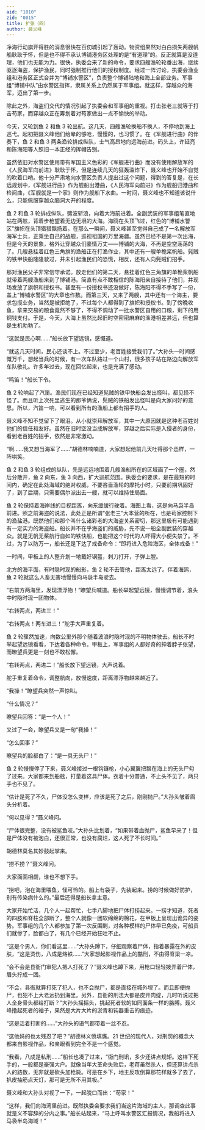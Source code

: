 ```yaml
---
aid: "1010"
zid: "0015"
title: 扩张（四）
author: 聂义峰
---
```


净海行动旗开得胜的消息很快在百仞城引起了轰动。物资组果然对白白损失两艘帆船耿耿于怀，但是也不得不承认博铺港务区处理的是“有道理”的。反正就算是没道理，他们也无能为力。很快，执委会来了新的命令，要求四艘渔轮轮番出海，继续驱逐海盗，保护渔民，同时强制推行他们的授权制度。经过一阵讨论，执委会渔业组和港务区正式合并为“博铺水警区”，负责整个博铺陆地和海上全部业务。军事组“博铺中队”由水警区指挥，隶属关系上仍然属于军事组。就这样，穿越众的海军，迈出了第一步。

除此之外，海盗们交代的情况引起了执委会和军事组的重视。打击张老三就等于打击苟家，而穿越众正在筹划着对苟家做出一点不愉快的举动。

今天，又轮到鱼 2 和鱼 3 轮出航。这几天，四艘渔轮换船不换人，不停地到海上巡弋。起初把聂义峰他们给晕的够呛，慢慢的，也习惯了。在《军舰进行曲》的伴奏下，鱼 2 和鱼 3 两条渔轮排成纵队，士气高昂地向远海前进。码头上，许延亮和陈海阳等人照旧一本正经的挥帽告别。

虽然依旧对水警区使用带有军国主义色彩的《军舰进行曲》而没有使用解放军的《人民海军向前进》耿耿于怀，但是连续几天的狂轰滥炸下，聂义峰也开始不自觉的吹着口哨。他十分严肃地向水警区负责人提出过这个问题，得到的答复是，在长远规划中，《军舰进行曲》作为舰船出港曲，《人民海军向前进》作为舰船归港曲和检阅曲，《军舰就是一个家》则作为舰船下水曲。一时间，聂义峰也不知道该说什么，只能佩服穿越众脑洞大开的程度。

鱼 2 和鱼 3 轮排成纵队，劈波斩浪，向着大海前进着。全副武装的军事组笔直地站在两舷，背着步枪望着无边无垠的大海。海鸥在头顶飞过，红色的“博铺水警区”旗帜在头顶猎猎飘扬着。在那么一瞬间，聂义峰甚至觉得自己成了一名解放军海军士兵，正乘坐自己的战舰，巡视祖国的万里海疆。虽然已经不是第一次出海，但是今天的景象，格外让穿越众们豪情万丈——博铺的大海，不再是空空荡荡的了。几艘悬挂着红色三角旗的渔船正在打渔作业，其中还有一艘单桅桨帆船。髡贼的铁甲快船隆隆驶过，并未引起渔民们的恐慌，相反，还有人向髡贼们招手。

那对渔民父子非常信守承诺。放走他们的第二天，悬挂着红色三角旗的单桅桨帆船就带着两艘渔船来到了博铺港。简直有点不敢相信的陈海阳亲自接待了他们，并现场发放了旗帜和授权书。甚至有一份授权书还没做好，陈海阳不得不手写了一份，盖上“博铺水警区”的大章也作数。而第三天，又来了两艘，其中还有一个海主，要求包揽业务，当然是被拒绝了，不过每个人都得到了旗帜和授权书。到了傍晚收鱼，拿来交易的粮食竟然不够了，不得不调动了一批水警区自用的口粮，剩下的用铜钱支付。于是，今天，大海上虽然比起旧时空密密麻麻的渔港相差甚远，但也算是生机勃勃了。

“这就是民心啊……”船长放下望远镜，感慨道。

“就这几天时间，民心还谈不上。不过至少，老百姓接受我们了。”大孙头一时间感慨万千，想起当兵的时候，有一次车队路过一个山村，很多孩子站在路边向解放军车队敬礼。许多年过去，现在回忆起来，也是充满了感动。

“鸣笛！”船长下令。

鱼 2 轮响起了汽笛。渔民们现在已经知道髡贼的铁甲快船会发出怪叫，都见怪不怪了。而且听上次死里逃生的那爷俩说，髡贼的铁船发出怪叫是向大家问好的意思。所以，汽笛一响，可以看到所有的渔船上都有招手的人。

聂义峰不知不觉留下了眼泪。从小就崇拜解放军，其中一大原因就是这种老百姓对他们的信任和友好。虽然在旧时空没当成解放军，穿越之后实际是入侵者的身份，看到老百姓的招手，依然是非常激动。

“啊……我又想当海军了……”胡德林喃喃道，大家想起他前几天吐得那个怂样，一阵哄笑。

鱼 2 和鱼 3 轮组成的纵队，先是远远地围着几艘渔船所在的区域画了一个圈，然后分散开，鱼 2 向东，鱼 3 向西，扩大巡航范围。执委会的要求，是在最短的时间内，确定在此处海域的绝对权威，不要吝啬渔轮的摩托小时。只要前期巩固好了，到了后期，只需要偶尔派出去一艘，就可以维持住局面。

鱼 2 轮保持着海岸线的目视距离，向东缓缓行驶着。海图上看，这是向马袅半岛前进。照之前海盗的说法，此处正是所谓“张老三”大本营的所在，也是苟家控制下的渔盐港。既然他们和那个叫什么诸彩老的大海盗关系密切，那这里极有可能遇到有一定实力的海盗船。船长并不在乎海盗们的威胁，先不说一船全副武装的穿越众。就是无帆无桨航行自如的铁快船，也能把这个时代的人吓得大小便失禁了。不过，为了以防万一，船长还是下达了戒备命令：“即将进入危险海区，全体戒备！”

一时间，甲板上的人整齐划一地戴好钢盔，刺刀打开，子弹上膛。

北方的海平面，有时隐时现的船影，鱼 2 轮不去管他，距离太远了。伴着海鸥，鱼 2 轮就这么人畜无害地慢慢向马袅半岛驶去。

“右前方两海里，发现漂浮物！”瞭望兵喊道。船长举起望远镜，慢慢调节着，浪头中时隐时现一团物体。

“右转两点，两进三！”

“右转两点！两车进三！”舵手大声重复着。

鱼 2 轮骤然加速，向数公里外那个随着波浪时隐时现的不明物体驶去。船长不时举起望远镜看看，下达着各种命令。甲板上，军事组的人都好奇的抻着脖子张望，而瞭望兵更是一刻也不敢松懈。

“右转两点，两进二！”船长放下望远镜，大声说着。

舵手重复着命令，调整航向，放慢速度，距离漂浮物越来越近了。

“我操！”瞭望兵突然一声惊叫。

“什么情况？”

瞭望兵回答：“是一个人！”

又过了一会，瞭望兵又是一句“我操！”

“怎么回事？”

瞭望兵的脸都白了：“是一具无头尸！”

鱼 2 轮慢慢停了下来，聂义峰接过一根钩镰枪，小心翼翼把飘在海上的无头尸勾了过来。大家都来到船舷，打量着这具尸体。衣着十分普通，不止头不见了，两只手也不见了。

“估计是死了不久，尸体没怎么变样，应该是死了之后，刚刚抛尸。”大孙头皱着眉头分析着。

“何以见得？”聂义峰问。

“尸体很完整，没有被鲨鱼咬。”大孙头比划着，“如果带着血抛尸，鲨鱼早来了！但是尸体没有被泡白，还很正常，也没有腐烂，这人死了不长时间。”

胡德林莫名其妙鼓起掌来。

“捞不捞？”聂义峰问。

大家面面相觑，谁也不想下手。

“捞吧，泡在海里喂鱼，怪可怜的。船上有袋子，先装起来。捞的时候做好防护，别有传染病什么的。”最后还得是船长拿主意。

大家开始忙活，几个人一起帮忙，七手八脚地把尸体打捞起来。一捞才知道，死者的四肢和脊柱全部断了，整个人就像一团软绵绵的棉花，在甲板上呈现出诡异的姿势。军事组的几个人都参加了第一次反围剿，对各种模样的尸体早已免疫，可船员们就惨了，脸都白了，有几个已经开始狂吐不止。

“这是个男人，你们看这里……”大孙头蹲下，仔细观察着尸体，指着暴露在外的皮肤，“这是烫伤，八成是烙铁……”大家想起影视作品上的酷刑，不由得脊梁一凉。

“会不会是县衙门审犯人把人打死了？”聂义峰也蹲下来，用枪口轻轻拨弄着尸体，眉头拧成一团。

“不会，县衙就算打死了犯人，也不会抛尸，都是直接在城外埋了。而且即便抛尸，也犯不上大老远扔到海里。另外，县衙的刑法大都是皮开肉绽，几时听说过把人全身骨头都给打断？”大孙头摇摇头，挑起死者软的如同面条一样的胳膊。聂义峰撸起死者的袖子，果然是大片大片的淤青和钝器重击的痕迹。

“这是活着打断的……”大孙头的语气都带着一丝不忍。

“这他妈的也太残忍了吧？”胡德林义愤填膺。21 世纪的现代人，对刑罚的概念大都来自影视作品，和亲眼看到完全不是一个感觉。

“我看，八成是私刑……”船长也凑了过来，“衙门刑讯，多少还讲点规矩。这样下死手的，一般都是豪强大户。就像当年大革命失败后，老蒋虽然杀人，但还算讲点杀人的路数，无非就是砍头加枪毙。可是在乡下，地主反攻倒算那花样就多了去了，扒皮抽筋点天灯，那可是无所不用其极。”

聂义峰和大孙头对视了一下，一起脱口而出：“苟家！”

“这样，我们向海湾里前进。既然执委会要求我们当这片海域的主人，那调查此事就是义不容辞的分内之事。”船长站起来，“马上呼叫水警区汇报情况，我船将进入马袅半岛海域！”
